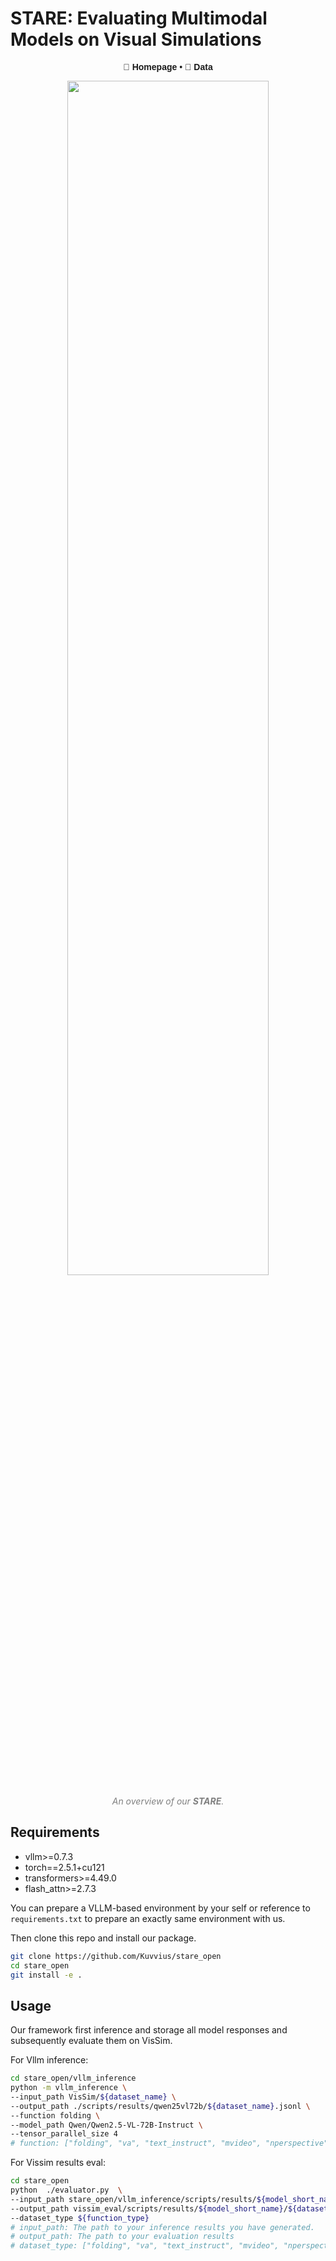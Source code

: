 
# STARE: Evaluating Multimodal Models on Visual Simulations

<div align="center" style="font-family: Arial, sans-serif;">
  <p>
    <a href="https://stare-bench.github.io/" style="text-decoration: none; font-weight: bold;">🌻 Homepage</a> •
    <a href="https://huggingface.co/STARE-VisSim/" style="text-decoration: none; font-weight: bold;">🤗 Data</a> 
  </p>
</div>


<p align="center" width="80%">
  <img src="./images/stare_overview.png" width="80%" height="70%">
</p>
<p align="center" style="font-size: 14px; color: gray;">
  <em>An overview of our <b>STARE</b>. </em>
</p>

## Requirements

* vllm>=0.7.3
* torch==2.5.1+cu121
* transformers>=4.49.0
* flash_attn>=2.7.3

You can prepare a VLLM-based environment by your self or reference to `requirements.txt` to prepare an exactly same environment with us.

Then clone this repo and install our package.

```bash
git clone https://github.com/Kuvvius/stare_open
cd stare_open
git install -e .
```

## Usage

Our framework first inference and storage all model responses and subsequently evaluate them on VisSim.

For Vllm inference:
```bash
cd stare_open/vllm_inference
python -m vllm_inference \
--input_path VisSim/${dataset_name} \
--output_path ./scripts/results/qwen25vl72b/${dataset_name}.jsonl \
--function folding \
--model_path Qwen/Qwen2.5-VL-72B-Instruct \
--tensor_parallel_size 4 
# function: ["folding", "va", "text_instruct", "mvideo", "nperspective"] The evaluation type of VisSim, depends on dataset.
```

For Vissim results eval:

```bash
cd stare_open
python  ./evaluator.py  \
--input_path stare_open/vllm_inference/scripts/results/${model_short_name}/${dataset_name}.jsonl \
--output_path vissim_eval/scripts/results/${model_short_name}/${dataset_name}.json \
--dataset_type ${function_type} 
# input_path: The path to your inference results you have generated.
# output_path: The path to your evaluation results
# dataset_type: ["folding", "va", "text_instruct", "mvideo", "nperspective"] same as "function" mentioned above.
```
